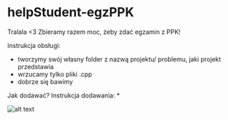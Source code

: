# helpStudent-egzPPK

Tralala <3 Zbieramy razem moc, żeby zdać egzamin z PPK!

Instrukcja obsługi:
* tworzymy swój własny folder z nazwą projektu/ problemu, jaki projekt przedstawia
* wrzucamy tylko pliki .cpp
* dobrze się bawimy

Jak dodawać? Instrukcja dodawania:
*

![alt text](https://vignette.wikia.nocookie.net/dbz-dokkanbattle/images/9/91/The_Fruits_of_Training_Super_Saiyan_2_Goku.png/revision/latest?cb=20160830123842)
